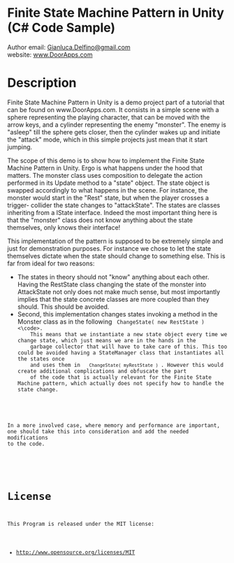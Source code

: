 Finite State Machine Pattern in Unity (C# Code Sample)
=========
Author email: Gianluca.Delfino@gmail.com
<br>
website: www.DoorApps.com



Description
===========
<p>
Finite State Machine Pattern in Unity is a demo project part of a tutorial that can be found on www.DoorApps.com. It consists in a simple 
scene with a sphere representing the playing character, that can be moved with the arrow keys, and a cylinder representing 
the enemy "monster". The enemy is "asleep" till the sphere gets closer, then the cylinder wakes up and initiate the "attack" mode, 
which in this simple projects just mean that it start jumping.
</p>


<p>
The scope of this demo is to show how to implement the Finite State Machine Pattern in Unity. Ergo is what happens under the hood that matters.
The monster class uses composition to delegate the action performed in its Update method to a "state" object. The state object is swapped 
accordingly to what happens in the scene. For instance, the monster would start in the "Rest" state, but when the player crosses a trigger- collider
the state changes to "attackState". The states are classes inheriting from a IState interface. Indeed the most important thing here is that 
the "monster" class does not know anything about the state themselves, only knows their interface!
</p>

<p>
This implementation of the pattern is supposed to be extremely simple and just for demonstration purposes. For instance we chose to let the 
state themselves dictate when the state should change to something else. This is far from ideal for two reasons:
<ul>
<li> 
	The states in theory should not "know" anything about each other. Having the RestState class changing the state of the monster into AttackState
	not only does not make much sense, but most importantly implies that the state concrete classes are more coupled than they should. This should
	be avoided.
</li>
<li>
	Second, this implementation changes states invoking a method in the Monster class as in the following <code> ChangeState( new RestState ) <\code>. 
	This means that we instantiate a new state object every time we change state, which just means we are in the hands in the 
	garbage collector that will have to take care of this. This too could be avoided having a StateManager class that instantiates all the states once
	and uses them in  <code> ChangeState( myRestState ) </code>. However this would create additional complications and obfuscate the part
	of the code that is actually relevant for the Finite State Machine pattern, which actually does not specify how to handle the state change.
</li>
</ul>

 In a more involved case, where memory and performance are important, one should take this into consideration and add the needed modifications
 to the code.
</p>

License
=======

This Program is released under the MIT license:

* http://www.opensource.org/licenses/MIT